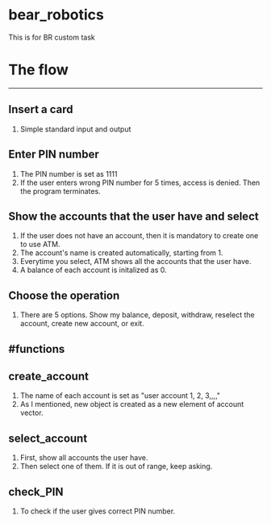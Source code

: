 # bear_robotics
This is for BR custom task


# The flow 
-----------------

## Insert a card 
1. Simple standard input and output

## Enter PIN number
1. The PIN number is set as 1111
2. If the user enters wrong PIN number for 5 times, access is denied. Then the program terminates.

## Show the accounts that the user have and select
1. If the user does not have an account, then it is mandatory to create one to use ATM.
2. The account's name is created automatically, starting from 1. 
3. Everytime you select, ATM shows all the accounts that the user have.
4. A balance of each account is initalized as 0.

## Choose the operation
1. There are 5 options. Show my balance, deposit, withdraw, reselect the account, create new account, or exit.

#functions
----------------

## create_account
1. The name of each account is set as "user account 1, 2, 3,,,,"
2. As I mentioned, new object is created as a new element of account vector.

## select_account
1. First, show all accounts the user have.
2. Then select one of them. If it is out of range, keep asking. 

## check_PIN
1. To check if the user gives correct PIN number.
